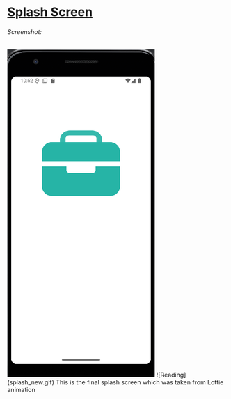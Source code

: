 # <u>Splash Screen</u>
###### Screenshot:
<img src="ss1.png">
![Reading](splash_new.gif)
This is the final splash screen which was taken from Lottie animation 
